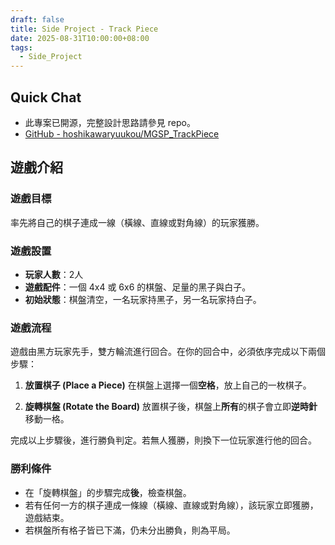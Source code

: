 ```yaml
---
draft: false
title: Side Project - Track Piece
date: 2025-08-31T10:00:00+08:00
tags:
  - Side_Project
---
```


## Quick Chat

- 此專案已開源，完整設計思路請參見 repo。  
- [GitHub - hoshikawaryuukou/MGSP\_TrackPiece](https://github.com/hoshikawaryuukou/MGSP_TrackPiece)

## 遊戲介紹

### 遊戲目標

率先將自己的棋子連成一線（橫線、直線或對角線）的玩家獲勝。

### 遊戲設置

- **玩家人數**：2人
- **遊戲配件**：一個 4x4 或 6x6 的棋盤、足量的黑子與白子。
- **初始狀態**：棋盤清空，一名玩家持黑子，另一名玩家持白子。

### 遊戲流程

遊戲由黑方玩家先手，雙方輪流進行回合。在你的回合中，必須依序完成以下兩個步驟：

1.  **放置棋子 (Place a Piece)**
    在棋盤上選擇一個**空格**，放上自己的一枚棋子。

2.  **旋轉棋盤 (Rotate the Board)**
    放置棋子後，棋盤上**所有**的棋子會立即**逆時針**移動一格。

完成以上步驟後，進行勝負判定。若無人獲勝，則換下一位玩家進行他的回合。

### 勝利條件

- 在「旋轉棋盤」的步驟完成**後**，檢查棋盤。
- 若有任何一方的棋子連成一條線（橫線、直線或對角線），該玩家立即獲勝，遊戲結束。
- 若棋盤所有格子皆已下滿，仍未分出勝負，則為平局。

